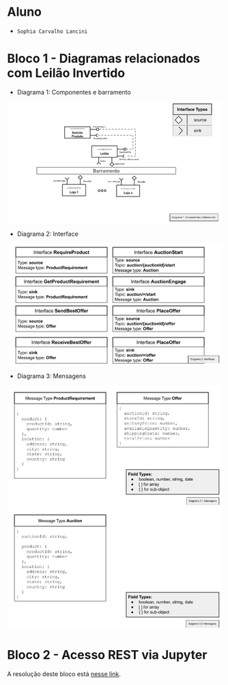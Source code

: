 # Aluno
* `Sophia Carvalho Lancini`

# Bloco 1 - Diagramas relacionados com Leilão Invertido

* Diagrama 1: Componentes e barramento

![diagrama1](images/diagrama1.jpg)

* Diagrama 2: Interface

![diagrama2](images/diagrama2.jpg)

* Diagrama 3: Mensagens

![diagrama3.1](images/diagrama3.1.jpg)
![diagrama3.2](images/diagrama3.2.jpg)


# Bloco 2 - Acesso REST via Jupyter

A resolução deste bloco está [nesse link](notebook/lab5-tarefas.ipynb).
